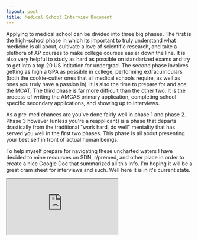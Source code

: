 ```yaml
---
layout: post
title: Medical School Interview Document
---
```


Applying to medical school can be divided into three big phases. The first is the high-school phase in which its important to truly understand what medicine is all about, cultivate a love of scientific research, and take a plethora of AP courses to make college courses easier down the line. It is also very helpful to study as hard as possible on standarized exams and try to get into a top 20 US intitution for undergrad. The second phase involves getting as high a GPA as possible in college, performing extracurriculars (both the cookie-cutter ones that all medical schools require, as well as ones you truly have a passion in). It is also the time to prepare for and ace the MCAT. The third phase is far more difficult than the other two. It is the process of writing the AMCAS primary application, completing school-specific secondary applications, and showing up to interviews.

As a pre-med chances are you've done fairly well in phase 1 and phase 2. Phase 3 however (unless you're a reapplicant) is a phase that departs drastically from the traditional "work hard, do well" mentality that has served you well in the first two phases. This phase is all about presenting your best self in front of actual human beings.

To help myself prepare for navigating these uncharted waters I have decided to mine resources on SDN, r/premed, and other place in order to create a nice Google Doc that summarized all this info. I'm hoping it will be a great cram sheet for interviews and such. Well here it is in it's current state.

<iframe src="https://docs.google.com/document/d/e/2PACX-1vQjK19Ez2EbrZwSiuiigEsf77fIfoGKozl0T2I9dEUslGlcbEKAcJm-V_Q6bjGxqvGPjAhSDu7YWMMc/pub?embedded=true"></iframe>
